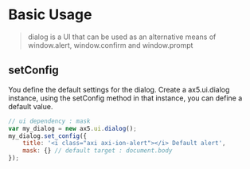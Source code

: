 # Basic Usage
> dialog is a UI that can be used as an alternative means of window.alert, window.confirm and window.prompt

## setConfig
You define the default settings for the dialog. Create a ax5.ui.dialog instance, using the setConfig method in that instance, you can define a default value.
 
```js
// ui dependency : mask
var my_dialog = new ax5.ui.dialog();
my_dialog.set_config({
    title: '<i class="axi axi-ion-alert"></i> Default alert',
    mask: {} // default target : document.body
});
```